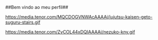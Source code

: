 ##Bem vindo ao meu perfil##



https://media.tenor.com/MQCDOGVNWAcAAAAj/jujutsu-kaisen-geto-suguru-stairs.gif

https://media.tenor.com/ZvCOL44xDQIAAAAi/nezuko-kny.gif
